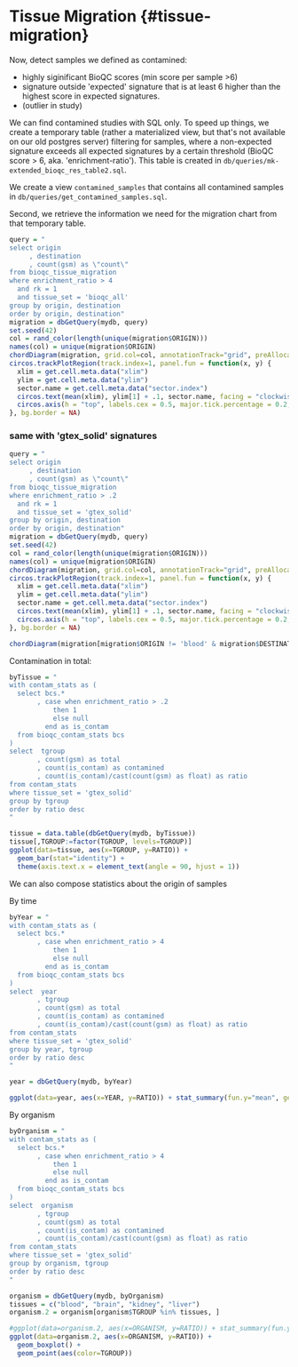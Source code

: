 # Tissue Migration {#tissue-migration}




Now, detect samples we defined as contamined:
* highly siginificant BioQC scores (min score per sample >6)
* signature outside 'expected' signature that is at least 6 higher than the highest score in expected signatures. 
* (outlier in study)

We can find contamined studies with SQL only. 
To speed up things, we create a temporary table (rather a materialized view, but that's 
not available on our old postgres server) filtering for samples, where a non-expected
signature exceeds all expected signatures by a certain threshold (BioQC score > 6, aka. 'enrichment-ratio'). This table is created in `db/queries/mk-extended_bioqc_res_table2.sql`. 

We create a view `contamined_samples` that contains all contamined samples in `db/queries/get_contamined_samples.sql`. 

Second, we retrieve the information we need for the migration chart from that temporary table. 

```r
query = "
select origin
     , destination
     , count(gsm) as \"count\"
from bioqc_tissue_migration 
where enrichment_ratio > 4
  and rk = 1
  and tissue_set = 'bioqc_all'
group by origin, destination
order by origin, destination"
migration = dbGetQuery(mydb, query)
set.seed(42)
col = rand_color(length(unique(migration$ORIGIN)))
names(col) = unique(migration$ORIGIN)
chordDiagram(migration, grid.col=col, annotationTrack="grid", preAllocateTracks=1)
circos.trackPlotRegion(track.index=1, panel.fun = function(x, y) {
  xlim = get.cell.meta.data("xlim")
  ylim = get.cell.meta.data("ylim")
  sector.name = get.cell.meta.data("sector.index")
  circos.text(mean(xlim), ylim[1] + .1, sector.name, facing = "clockwise", niceFacing = TRUE, adj = c(0, 0.5))
  circos.axis(h = "top", labels.cex = 0.5, major.tick.percentage = 0.2, sector.index = sector.name, track.index = 2)
}, bg.border = NA)
```

### same with 'gtex_solid' signatures

```r
query = "
select origin
     , destination
     , count(gsm) as \"count\"
from bioqc_tissue_migration 
where enrichment_ratio > .2
  and rk = 1
  and tissue_set = 'gtex_solid'
group by origin, destination
order by origin, destination"
migration = dbGetQuery(mydb, query)
set.seed(42)
col = rand_color(length(unique(migration$ORIGIN)))
names(col) = unique(migration$ORIGIN)
chordDiagram(migration, grid.col=col, annotationTrack="grid", preAllocateTracks=1)
circos.trackPlotRegion(track.index=1, panel.fun = function(x, y) {
  xlim = get.cell.meta.data("xlim")
  ylim = get.cell.meta.data("ylim")
  sector.name = get.cell.meta.data("sector.index")
  circos.text(mean(xlim), ylim[1] + .1, sector.name, facing = "clockwise", niceFacing = TRUE, adj = c(0, 0.5))
  circos.axis(h = "top", labels.cex = 0.5, major.tick.percentage = 0.2, sector.index = sector.name, track.index = 2)
}, bg.border = NA)
```


```r
chordDiagram(migration[migration$ORIGIN != 'blood' & migration$DESTINATION!='blood',])
```

Contamination in total: 

```r
byTissue = "
with contam_stats as (
  select bcs.*
       , case when enrichment_ratio > .2
           then 1
           else null
         end as is_contam 
  from bioqc_contam_stats bcs
)
select  tgroup
       , count(gsm) as total
       , count(is_contam) as contamined
       , count(is_contam)/cast(count(gsm) as float) as ratio
from contam_stats
where tissue_set = 'gtex_solid'
group by tgroup
order by ratio desc
"

tissue = data.table(dbGetQuery(mydb, byTissue))
tissue[,TGROUP:=factor(TGROUP, levels=TGROUP)]
ggplot(data=tissue, aes(x=TGROUP, y=RATIO)) +
  geom_bar(stat="identity") + 
  theme(axis.text.x = element_text(angle = 90, hjust = 1))
```

We can also compose statistics about the origin of samples

By time

```r
byYear = "
with contam_stats as (
  select bcs.*
       , case when enrichment_ratio > 4
           then 1
           else null
         end as is_contam 
  from bioqc_contam_stats bcs
)
select  year
       , tgroup
       , count(gsm) as total
       , count(is_contam) as contamined
       , count(is_contam)/cast(count(gsm) as float) as ratio
from contam_stats
where tissue_set = 'gtex_solid'
group by year, tgroup
order by ratio desc
"

year = dbGetQuery(mydb, byYear)

ggplot(data=year, aes(x=YEAR, y=RATIO)) + stat_summary(fun.y="mean", geom="bar")
```


By organism

```r
byOrganism = "
with contam_stats as (
  select bcs.*
       , case when enrichment_ratio > 4
           then 1
           else null
         end as is_contam 
  from bioqc_contam_stats bcs
)
select  organism
       , tgroup
       , count(gsm) as total
       , count(is_contam) as contamined
       , count(is_contam)/cast(count(gsm) as float) as ratio
from contam_stats
where tissue_set = 'gtex_solid'
group by organism, tgroup
order by ratio desc
"

organism = dbGetQuery(mydb, byOrganism)
tissues = c("blood", "brain", "kidney", "liver")
organism.2 = organism[organism$TGROUP %in% tissues, ]

#ggplot(data=organism.2, aes(x=ORGANISM, y=RATIO)) + stat_summary(fun.y="mean", geom="bar")
ggplot(data=organism.2, aes(x=ORGANISM, y=RATIO)) + 
  geom_boxplot() +
  geom_point(aes(color=TGROUP))
```

